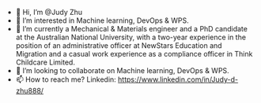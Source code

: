 - 👋 Hi, I’m @Judy Zhu
- 👀 I’m interested in Machine learning, DevOps & WPS.
- 🌱 I’m currently a Mechanical & Materials engineer and a PhD candidate at the Australian National University, with a two-year experience in the position of an administrative officer at NewStars Education and Migration and a casual work experience as a compliance officer in Think Childcare Limited.
- 💞️ I’m looking to collaborate on Machine learning, DevOps & WPS.
- 📫 How to reach me? Linkedin: https://www.linkedin.com/in/Judy-d-zhu888/

<!---
lanyunzm/lanyunzm is a ✨ special ✨ repository because its `README.md` (this file) appears on your GitHub profile.
You can click the Preview link to take a look at your changes.
--->
